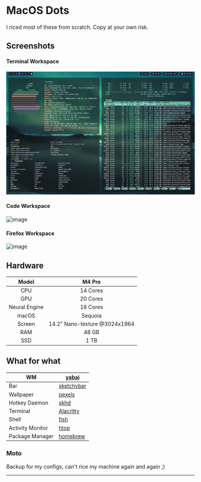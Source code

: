 # MacOS Dots
I riced most of these from scratch. Copy at your own risk.

## Screenshots

#### Terminal Workspace

![image](./assets/hs.png)


#### Code Workspace

![image](./assets/vsc.png)

#### Firefox Workspace

![image](./assets/yt.png)

## Hardware

<!-- | Spec | Value | -->
| Model | M4 Pro |
|:---: |:---:|
| CPU | 14 Cores |
| GPU | 20 Cores |
| Neural Engine | 16 Cores |
| macOS | Sequoia |
| Screen | 14.2" Nano-texture @3024x1964 |
| RAM | 48 GB |
| SSD | 1 TB |




## What for what

| WM | [yabai](https://github.com/koekeishiya/yabai) |
|---|---|
| Bar | [sketchybar](https://github.com/FelixKratz/SketchyBar) |
| Wallpaper | [pexels](https://www.pexels.com/search/4k%20wallpaper/) |
| Hotkey Daemon | [skhd](https://github.com/koekeishiya/skhd) |
| Terminal | [Alacritty](https://github.com/alacritty/alacritty) |
| Shell | [fish](https://fishshell.com/) |
| Activity Monitor | [htop](https://htop.dev/) |
| Package Manager | [homebrew](https://brew.sh/) |


### Moto
Backup for my configs, can't rice my machine again and again ;)
<hr>